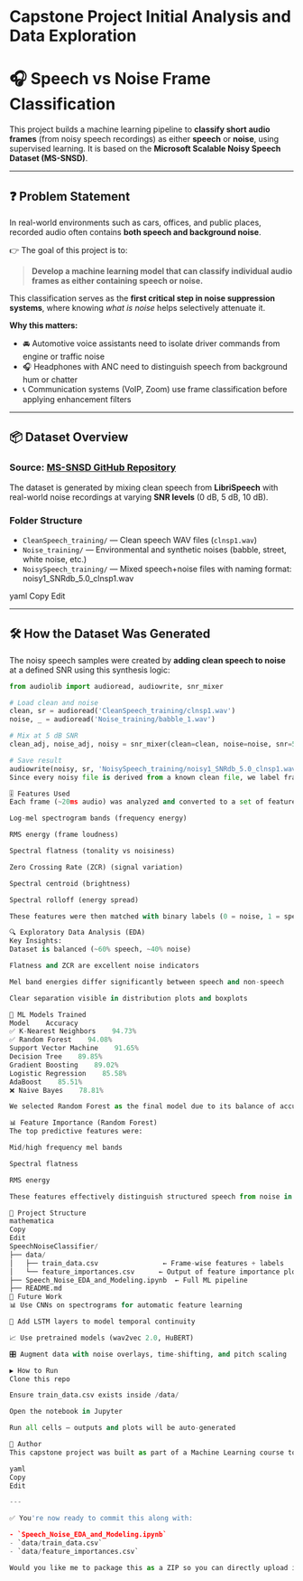 # Capstone Project Initial Analysis and Data Exploration

# 🎧 Speech vs Noise Frame Classification

This project builds a machine learning pipeline to **classify short audio frames** (from noisy speech recordings) as either **speech** or **noise**, using supervised learning. It is based on the **Microsoft Scalable Noisy Speech Dataset (MS-SNSD)**.

---

## ❓ Problem Statement

In real-world environments such as cars, offices, and public places, recorded audio often contains **both speech and background noise**.

👉 The goal of this project is to:

> **Develop a machine learning model that can classify individual audio frames as either containing speech or noise.**

This classification serves as the **first critical step in noise suppression systems**, where knowing *what is noise* helps selectively attenuate it.

**Why this matters:**
- 🚘 Automotive voice assistants need to isolate driver commands from engine or traffic noise
- 🎧 Headphones with ANC need to distinguish speech from background hum or chatter
- 📞 Communication systems (VoIP, Zoom) use frame classification before applying enhancement filters

---

## 📦 Dataset Overview

### Source: [MS-SNSD GitHub Repository](https://github.com/microsoft/MS-SNSD)

The dataset is generated by mixing clean speech from **LibriSpeech** with real-world noise recordings at varying **SNR levels** (0 dB, 5 dB, 10 dB).

### Folder Structure

- `CleanSpeech_training/` — Clean speech WAV files (`clnsp1.wav`)
- `Noise_training/` — Environmental and synthetic noises (babble, street, white noise, etc.)
- `NoisySpeech_training/` — Mixed speech+noise files with naming format:
noisy1_SNRdb_5.0_clnsp1.wav

yaml
Copy
Edit

---

## 🛠️ How the Dataset Was Generated

The noisy speech samples were created by **adding clean speech to noise** at a defined SNR using this synthesis logic:

```python
from audiolib import audioread, audiowrite, snr_mixer

# Load clean and noise
clean, sr = audioread('CleanSpeech_training/clnsp1.wav')
noise, _ = audioread('Noise_training/babble_1.wav')

# Mix at 5 dB SNR
clean_adj, noise_adj, noisy = snr_mixer(clean=clean, noise=noise, snr=5)

# Save result
audiowrite(noisy, sr, 'NoisySpeech_training/noisy1_SNRdb_5.0_clnsp1.wav')
Since every noisy file is derived from a known clean file, we label frames as speech or noise by comparing their RMS energy and/or time alignment with the clean source.

🎚️ Features Used
Each frame (~20ms audio) was analyzed and converted to a set of features extracted from NoisySpeech_training, including:

Log-mel spectrogram bands (frequency energy)

RMS energy (frame loudness)

Spectral flatness (tonality vs noisiness)

Zero Crossing Rate (ZCR) (signal variation)

Spectral centroid (brightness)

Spectral rolloff (energy spread)

These features were then matched with binary labels (0 = noise, 1 = speech) derived from CleanSpeech_training.

🔍 Exploratory Data Analysis (EDA)
Key Insights:
Dataset is balanced (~60% speech, ~40% noise)

Flatness and ZCR are excellent noise indicators

Mel band energies differ significantly between speech and non-speech

Clear separation visible in distribution plots and boxplots

🧠 ML Models Trained
Model    Accuracy
✅ K-Nearest Neighbors    94.73%
✅ Random Forest    94.08%
Support Vector Machine    91.65%
Decision Tree    89.85%
Gradient Boosting    89.02%
Logistic Regression    85.58%
AdaBoost    85.51%
❌ Naive Bayes    78.81%

We selected Random Forest as the final model due to its balance of accuracy, speed, and robustness to noisy data.

📊 Feature Importance (Random Forest)
The top predictive features were:

Mid/high frequency mel bands

Spectral flatness

RMS energy

These features effectively distinguish structured speech from noise in diverse SNR conditions.

📁 Project Structure
mathematica
Copy
Edit
SpeechNoiseClassifier/
├── data/
│   ├── train_data.csv                ← Frame-wise features + labels
│   └── feature_importances.csv      ← Output of feature importance plot
├── Speech_Noise_EDA_and_Modeling.ipynb  ← Full ML pipeline
├── README.md
🚀 Future Work
📊 Use CNNs on spectrograms for automatic feature learning

🧠 Add LSTM layers to model temporal continuity

📈 Use pretrained models (wav2vec 2.0, HuBERT)

🎛️ Augment data with noise overlays, time-shifting, and pitch scaling

▶️ How to Run
Clone this repo

Ensure train_data.csv exists inside /data/

Open the notebook in Jupyter

Run all cells — outputs and plots will be auto-generated

👤 Author
This capstone project was built as part of a Machine Learning course to demonstrate practical model building, audio classification, and exploratory analysis in real-world signal processing.

yaml
Copy
Edit

---

✅ You're now ready to commit this along with:

- `Speech_Noise_EDA_and_Modeling.ipynb`
- `data/train_data.csv`
- `data/feature_importances.csv`

Would you like me to package this as a ZIP so you can directly upload it to GitHub?






